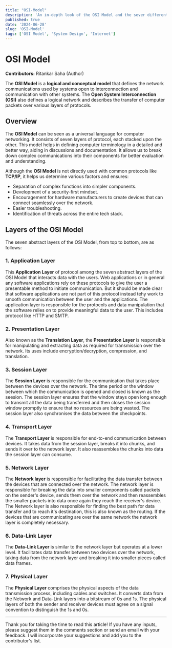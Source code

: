 ```yaml
---
title: "OSI-Model"
description: 'An in-depth look of the OSI Model and the sever different layers of abstraction that are used for effecient data transmission'
published: true
date: '2024-06-28'
slug: 'OSI-Model'
tags: ['OSI Model', 'System Design', 'Internet']
---
```


# OSI Model

**Contributors:** Ritankar Saha (Author)

The **OSI Model** is a **logical and conceptual model** that defines the network communications used by systems open to interconnection and communication with other systems. The **Open System Interconnection (OSI)** also defines a logical network and describes the transfer of computer packets over various layers of protocols.

## Overview

The **OSI Model** can be seen as a universal language for computer networking. It consists of seven layers of protocol, each stacked upon the other. This model helps in defining computer terminology in a detailed and better way, aiding in discussions and documentation. It allows us to break down complex communications into their components for better evaluation and understanding.

Although the **OSI Model** is not directly used with common protocols like **TCP/IP**, it helps us determine various factors and ensures:

- Separation of complex functions into simpler components.
- Development of a security-first mindset.
- Encouragement for hardware manufacturers to create devices that can connect seamlessly over the network.
- Easier troubleshooting.
- Identification of threats across the entire tech stack.

## Layers of the OSI Model

The seven abstract layers of the OSI Model, from top to bottom, are as follows:

### 1. Application Layer
This **Application Layer** of protocol among the seven abstract layers of the OSI Model that interacts data with the users. Web applications or in general any software applications rely on these protocols to give the user a presentable method to initiate communication. But it should be made clear that software applications are not part of this protocol instead tehy work to smooth communication between the user and the applications. The application layer is responsible for the protocols and data manipulation that the software relies on to provide meaningful data to the user. This includes protocol like HTTP and SMTP.

### 2. Presentation Layer
Also known as the **Translation Layer**, the **Presentation Layer** is responsible for manipulating and extracting data as required for transmission over the network. Its uses include encryption/decryption, compression, and translation.

### 3. Session Layer
The **Session Layer** is responsible for the communication that takes place between the devices over the network. The time period or the window between which the communication is opened and closed is known as the seesion. The session layer ensures that the window stays open long enough to transmit all the data being transferred and then closes the session window promptly to ensure that no resources are being wasted. The session layer also synchronises the data between the checkpoints.

### 4. Transport Layer
The **Transport Layer** is responsible for end-to-end communication between devices. It takes data from the session layer, breaks it into chunks, and sends it over to the network layer. It also reassembles the chunks into data the session layer can consume.

### 5. Network Layer
The **Network layer** is responsible for facilitating the data transfer between the devices that are connected over the network. The network layer is responsible for breaking the data into smaller components called packets on the sender's device, sends them over the network and then reassembles the smaller packets into data once again they reach the receiver's device. The Network layer is also responsible for finding the best path for data transfer and to reach it's destination, this is also known as the routing. If the devices that are communicating are over the same network the network layer is completely necessary.

### 6. Data-Link Layer
The **Data-Link Layer** is similar to the network layer but operates at a lower level. It facilitates data transfer between two devices over the network, taking data from the network layer and breaking it into smaller pieces called data frames.

### 7. Physical Layer
The **Physical Layer** comprises the physical aspects of the data transmission process, including cables and switches. It converts data from the Network and Data-Link layers into a bitstream of 0s and 1s. The physical layers of both the sender and receiver devices must agree on a signal convention to distinguish the 1s and 0s.

---

Thank you for taking the time to read this article! If you have any inputs, please suggest them in the comments section or send an email with your feedback. I will incorporate your suggestions and add you to the contributor's list.
